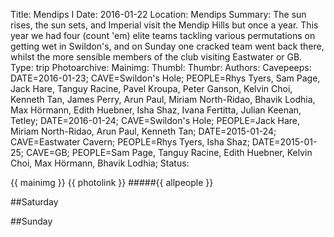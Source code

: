 Title: Mendips I
Date: 2016-01-22
Location: Mendips
Summary: The sun rises, the sun sets, and Imperial visit the Mendip Hills but once a year. This year we had four (count 'em) elite teams tackling various permutations on getting wet in Swildon's, and on Sunday one cracked team went back there, whilst the more sensible members of the club visiting Eastwater or GB.
Type: trip
Photoarchive:
Mainimg: 
Thumbl: 
Thumbr: 
Authors: 
Cavepeeps: DATE=2016-01-23; CAVE=Swildon's Hole; PEOPLE=Rhys Tyers, Sam Page, Jack Hare, Tanguy Racine, Pavel Kroupa, Peter Ganson, Kelvin Choi, Kenneth Tan, James Perry, Arun Paul, Miriam North-Ridao, Bhavik Lodhia, Max Hörmann, Edith Huebner, Isha Shaz, Ivana Fertitta, Julian Keenan, Tetley;
           DATE=2016-01-24; CAVE=Swildon's Hole; PEOPLE=Jack Hare, Miriam North-Ridao, Arun Paul, Kenneth Tan;
           DATE=2015-01-24; CAVE=Eastwater Cavern; PEOPLE=Rhys Tyers, Isha Shaz;
           DATE=2015-01-25; CAVE=GB; PEOPLE=Sam Page, Tanguy Racine, Edith Huebner, Kelvin Choi, Max Hörmann, Bhavik Lodhia;
Status:

{{ mainimg }}
{{ photolink }}
#####{{ allpeople }}

##Saturday


##Sunday


